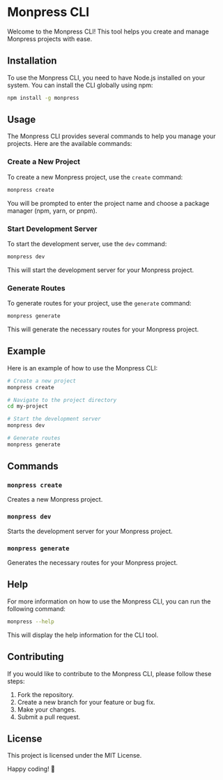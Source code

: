 # Monpress CLI

Welcome to the Monpress CLI! This tool helps you create and manage Monpress projects with ease.

## Installation

To use the Monpress CLI, you need to have Node.js installed on your system. You can install the CLI globally using npm:

```sh
npm install -g monpress
```

## Usage

The Monpress CLI provides several commands to help you manage your projects. Here are the available commands:

### Create a New Project

To create a new Monpress project, use the `create` command:

```sh
monpress create
```

You will be prompted to enter the project name and choose a package manager (npm, yarn, or pnpm).

### Start Development Server

To start the development server, use the `dev` command:

```sh
monpress dev
```

This will start the development server for your Monpress project.

### Generate Routes

To generate routes for your project, use the `generate` command:

```sh
monpress generate
```

This will generate the necessary routes for your Monpress project.

## Example

Here is an example of how to use the Monpress CLI:

```sh
# Create a new project
monpress create

# Navigate to the project directory
cd my-project

# Start the development server
monpress dev

# Generate routes
monpress generate
```

## Commands

### `monpress create`

Creates a new Monpress project.

### `monpress dev`

Starts the development server for your Monpress project.

### `monpress generate`

Generates the necessary routes for your Monpress project.

## Help

For more information on how to use the Monpress CLI, you can run the following command:

```sh
monpress --help
```

This will display the help information for the CLI tool.

## Contributing

If you would like to contribute to the Monpress CLI, please follow these steps:

1. Fork the repository.
2. Create a new branch for your feature or bug fix.
3. Make your changes.
4. Submit a pull request.

## License

This project is licensed under the MIT License.

Happy coding! 🎉
